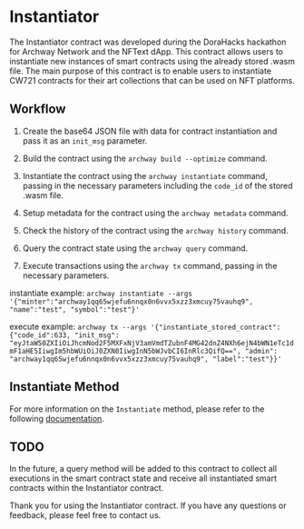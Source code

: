 # Instantiator

The Instantiator contract was developed during the DoraHacks hackathon for Archway Network and the NFText dApp. This contract allows users to instantiate new instances of smart contracts using the already stored .wasm file. The main purpose of this contract is to enable users to instantiate CW721 contracts for their art collections that can be used on NFT platforms.
## Workflow

1. Create the base64 JSON file with data for contract instantiation and pass it as an `init_msg` parameter.

2. Build the contract using the `archway build --optimize` command.

3. Instantiate the contract using the `archway instantiate` command, passing in the necessary parameters including the `code_id` of the stored .wasm file.

4. Setup metadata for the contract using the `archway metadata` command.

5. Check the history of the contract using the `archway history` command.

6. Query the contract state using the `archway query` command.

7. Execute transactions using the `archway tx` command, passing in the necessary parameters.

instantiate example: `archway instantiate --args '{"minter":"archway1qq65wjefu6nnqx0n6vvx5xzz3xmcuy75vauhq9", "name":"test", "symbol":"test"}'`

execute example: `archway tx --args '{"instantiate_stored_contract": {"code_id":633, "init_msg": "eyJtaW50ZXIiOiJhcmNod2F5MXFxNjV3amVmdTZubnF4MG42dnZ4NXh6ejN4bWN1eTc1dmF1aHE5IiwgIm5hbWUiOiJ0ZXN0IiwgInN5bWJvbCI6InRlc3QifQ==", "admin": "archway1qq65wjefu6nnqx0n6vvx5xzz3xmcuy75vauhq9", "label":"test"}}'`

## Instantiate Method

For more information on the `Instantiate` method, please refer to the following [documentation](https://docs.rs/cosmwasm-std/latest/cosmwasm_std/enum.WasmMsg.html).

## TODO

In the future, a query method will be added to this contract to collect all executions in the smart contract state and receive all instantiated smart contracts within the Instantiator contract.

Thank you for using the Instantiator contract. If you have any questions or feedback, please feel free to contact us.
